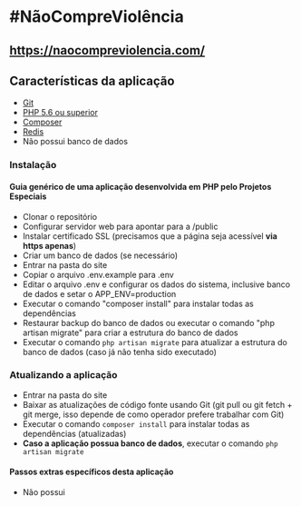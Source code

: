 # #NãoCompreViolência

## https://naocompreviolencia.com/

## Características da aplicação

- [Git](https://git-scm.com/docs/user-manual.html)
- [PHP 5.6 ou superior](http://php.net/)
- [Composer](https://getcomposer.org/)
- [Redis](https://redis.io/topics/quickstart)
- Não possui banco de dados

### Instalação 
#### Guia genérico de uma aplicação desenvolvida em PHP pelo Projetos Especiais

- Clonar o repositório
- Configurar servidor web para apontar para a <pasta-aonde-o-site-foi-instalado>/public
- Instalar certificado SSL (precisamos que a página seja acessível **via https apenas**)
- Criar um banco de dados (se necessário)
- Entrar na pasta do site
- Copiar o arquivo .env.example para .env
- Editar o arquivo .env e configurar os dados do sistema, inclusive banco de dados e setar o APP_ENV=production
- Executar o comando "composer install" para instalar todas as dependências
- Restaurar backup do banco de dados ou executar o comando "php artisan migrate" para criar a estrutura do banco de dados
- Executar o comando `php artisan migrate` para atualizar a estrutura do banco de dados (caso já não tenha sido executado)

### Atualizando a aplicação

- Entrar na pasta do site
- Baixar as atualizações de código fonte usando Git (git pull ou git fetch + git merge, isso depende de como operador prefere trabalhar com Git)
- Executar o comando `composer install` para instalar todas as dependências (atualizadas)
- **Caso a aplicação possua banco de dados**, executar o comando `php artisan migrate`

#### Passos extras específicos desta aplicação

- Não possui
